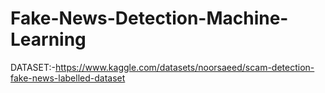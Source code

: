 # Fake-News-Detection-Machine-Learning


DATASET:-https://www.kaggle.com/datasets/noorsaeed/scam-detection-fake-news-labelled-dataset

